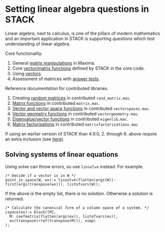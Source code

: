 # Setting linear algebra questions in STACK

Linear algebra, next to calculus, is one of the pillars of modern mathematics and an important application in STACK is supporting questions which test understanding of linear algebra.

Core functionality.

1. General [matrix manipulations](../../CAS/Matrix.md) in Maxima.
2. Core [vector/matrix functions](Linear_algebra_core.md) defined by STACK in the core code.
3. Using [vectors](Vectors.md).
4. Assessment of matrices with [answer tests](Answer_tests.md).

Reference documentation for contributed libraries.

1. Creating [random matrices](Random_Matrices.md) in contributed `rand_matrix.mac`.
2. [Matrix functions](Matrix_library.md) in contributed `matrix.mac`.
3. [Vector and vector space functions](Vector_space.md) in contributed `vectorspaces.mac`.
4. [Vector geometry functions](Vector_geometry.md) in contributed `vectorgeometry.mac`.
5. [Eigenvalue/vector functions](Eigen.md) in contributed `eigenlib.mac`.
6. [Matrix factorisations](Matrix_factorisation.md) in contributed `matrixfactorizations.mac`

If using an earlier version of STACK than 4.9.0, 2. through 6. above require an extra inclusion (see [here](Linear_algebra_core.md)).

## Solving systems of linear equations

Using solve can throw errors, so use `linsolve` instead.  For example.

    /* Decide if a vector is in W */
    point_in_space(W, wx):= linsolve(flatten(args(W))-first(args(transpose(wx))), listofvars(W));

If the above is the empty list, there is no solution.  Otherwise a solution is returned.

    /* Calculate the canonical form of a column space of a system. */
    cspace(ex):= block([M],
      M: coefmatrix(flatten(args(ex)), listofvars(ex)),
      ev(transpose(rref(transpose(M))), simp)
    );
